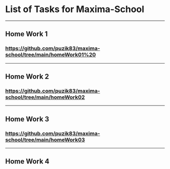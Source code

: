 # List of Tasks for Maxima-School
__________________________________
## Home Work 1
### https://github.com/puzik83/maxima-school/tree/main/homeWork01%20
__________________________________
## Home Work 2
### https://github.com/puzik83/maxima-school/tree/main/homeWork02
__________________________________
## Home Work 3

### https://github.com/puzik83/maxima-school/tree/main/homeWork03
___________________________________
## Home Work 4
###
